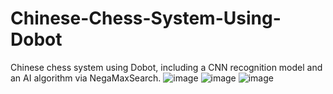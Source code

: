 # Chinese-Chess-System-Using-Dobot
Chinese chess system using Dobot, including a CNN recognition model and an AI algorithm via NegaMaxSearch.
![image](https://github.com/KevinKeson/Chinese-Chess-System-Using-Dobot/Display_1.gif)
![image](https://github.com/KevinKeson/Chinese-Chess-System-Using-Dobot/Display_2.gif)
![image](https://github.com/KevinKeson/Chinese-Chess-System-Using-Dobot/Display_3.gif)
